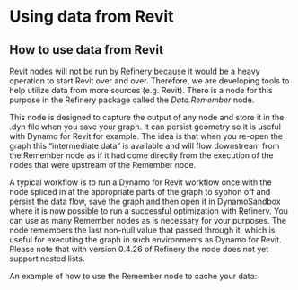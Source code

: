 # Using data from Revit

## How to use data from Revit

Revit nodes will not be run by Refinery because it would be a heavy operation to start Revit over and over. Therefore, we are developing tools to help utilize data from more sources \(e.g. Revit\). There is a node for this purpose in the Refinery package called the _Data.Remember_ node.

This node is designed to capture the output of any node and store it in the .dyn file when you save your graph. It can persist geometry so it is useful with Dynamo for Revit for example. The idea is that when you re-open the graph this “intermediate data” is available and will flow downstream from the Remember node as if it had come directly from the execution of the nodes that were upstream of the Remember node.

A typical workflow is to run a Dynamo for Revit workflow once with the node spliced in at the appropriate parts of the graph to syphon off and persist the data flow, save the graph and then open it in DynamoSandbox where it is now possible to run a successful optimization with Refinery. You can use as many Remember nodes as is necessary for your purposes. The node remembers the last non-null value that passed through it, which is useful for executing the graph in such environments as Dynamo for Revit. Please note that with version 0.4.26 of Refinery the node does not yet support nested lists.

An example of how to use the Remember node to cache your data:

